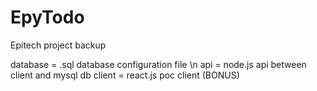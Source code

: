 # EpyTodo
Epitech project backup

  database = .sql database configuration file \n
  api = node.js api between client and mysql db
  client = react.js poc client (BONUS)
